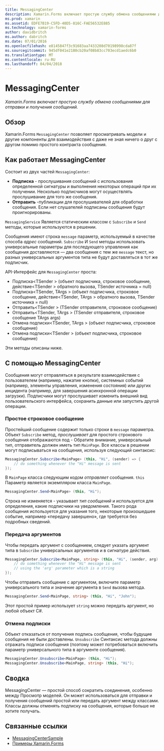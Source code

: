 ```yaml
---
title: MessagingCenter
description: Xamarin.Forms включает простую службу обмена сообщениями для отправки и получения сообщений.
ms.prod: xamarin
ms.assetid: EDFE7B19-C5FD-40D5-816C-FAE56532E885
ms.technology: xamarin-forms
author: davidbritch
ms.author: dabritch
ms.date: 07/01/2016
ms.openlocfilehash: e8145847f3c91683aa7433208d70198998cda87f
ms.sourcegitcommit: 945df041e2180cb20af08b83cc703ecd1aedc6b0
ms.translationtype: MT
ms.contentlocale: ru-RU
ms.lasthandoff: 04/04/2018
---
```

# <a name="messagingcenter"></a>MessagingCenter

_Xamarin.Forms включает простую службу обмена сообщениями для отправки и получения сообщений._

<a name="Overview" />

## <a name="overview"></a>Обзор

Xamarin.Forms `MessagingCenter` позволяет просматривать модели и другие компоненты для взаимодействия с даже не зная ничего о друг с другом помимо простого контракта сообщения.

<a name="How_the_MessagingCenter_Works" />

## <a name="how-the-messagingcenter-works"></a>Как работает MessagingCenter

Состоит из двух частей `MessagingCenter`:

-  **Подписка** - прослушивания сообщений с использования определенной сигнатуры и выполнения некоторых операций при их получении. Несколько подписчиков могут осуществлять прослушивание для того же сообщения.
-  **Отправить** -публикации для прослушивателей для обработки сообщения. Если нет слушателей подписаны сообщения будут проигнорированы.


`MessagingService` Является статическим классом с `Subscribe` и `Send` методы, которые используются в решении.

Сообщения имеют строка `message` параметр, используемый в качестве способа *адрес* сообщений. `Subscribe` И `Send` методы использовать универсальные параметры для последующего управления как сообщения доставляются — два сообщения с тем же `message` текст, но разных универсальных аргументов типа не будут доставляться в тот же подписчик.

API-Интерфейс для `MessagingCenter` проста:

-  Подписка&lt;TSender > (объект подписчика, строковое сообщение, действие&lt;TSender > обратного вызова, TSender источника = null)
-  Подписка&lt;TSender, TArgs > (объект подписчика, строковое сообщение, действие&lt;TSender, TArgs > обратного вызова, TSender источника = null)
-  Отправить&lt;TSender > (TSender отправителя, строковое сообщение)
-  Отправить&lt;TSender, TArgs > (TSender отправителя, строковое сообщение TArgs args)
-  Отмена подписки&lt;TSender, TArgs > (объект подписчика, строковое сообщение)
-  Отмена подписки&lt;TSender > (объект подписчика, строковое сообщение)


Эти методы описаны ниже.

<a name="Using_the_MessagingCenter" />

## <a name="using-the-messagingcenter"></a>С помощью MessagingCenter

Сообщения могут отправляться в результате взаимодействия с пользователем (например, нажатие кнопки), системных событий (например, элементы управления, изменения состояния) или других инцидента (например, для завершения асинхронной операции загрузки). Подписчики могут прослушивает изменить внешний вид пользовательского интерфейса, сохранить данные или запустить другой операции.

### <a name="simple-string-message"></a>Простое строковое сообщение

Простейший сообщение содержит только строки в `message` параметра. Объект `Subscribe` метод, *прослушивает* для простого строкового сообщения отображаются под - Обратите внимание, универсальный тип, отправитель должен иметь тип `MainPage`. Все классы в решении могут подписываться на сообщения, используя следующий синтаксис:

```csharp
MessagingCenter.Subscribe<MainPage> (this, "Hi", (sender) => {
    // do something whenever the "Hi" message is sent
});
```

В `MainPage` класса следующим кодом *отправляет* сообщения. `this` Параметр является экземпляром класса `MainPage`.

```csharp
MessagingCenter.Send<MainPage> (this, "Hi");
```

Строка не изменяется - указывает *тип сообщений* и используется для определения, какие подписчики на уведомления. Такого рода сообщения используется для указания того, некоторые произошедшее событие, например «передачу завершено», где требуется без подробных сведений.

### <a name="passing-an-argument"></a>Передача аргументов

Чтобы передать аргумент с сообщением, следует указать аргумент типа в `Subscribe` универсальных аргументов и в сигнатуре действия.

```csharp
MessagingCenter.Subscribe<MainPage, string> (this, "Hi", (sender, arg) => {
    // do something whenever the "Hi" message is sent
    // using the 'arg' parameter which is a string
});
```

Чтобы отправить сообщение с аргументом, включите параметр универсального типа и значение аргумента в `Send` вызова метода.

```csharp
MessagingCenter.Send<MainPage, string> (this, "Hi", "John");
```

Этот простой пример использует `string` можно передать аргумент, но любой объект C#.

### <a name="unsubscribe"></a>Отмена подписки

Объект отказаться от получения подпись сообщения, чтобы будущие сообщения не были доставлены. `Unsubscribe` Синтаксис метода должны отражать подписи сообщения (поэтому может потребоваться включить параметр универсального типа в аргументе сообщения).

```csharp
MessagingCenter.Unsubscribe<MainPage> (this, "Hi");
MessagingCenter.Unsubscribe<MainPage, string> (this, "Hi");
```

<a name="Summary" />

## <a name="summary"></a>Сводка

MessagingCenter — простой способ сократить соединения, особенно между Просмотр моделей. Он может использоваться для отправки и получения сообщений простой или передать аргумент между классами. Классы должны отменять подписку на сообщения, которые больше не хотите получать.


## <a name="related-links"></a>Связанные ссылки

- [MessagingCenterSample](https://developer.xamarin.com/samples/UsingMessagingCenter)
- [Примеры Xamarin.Forms](https://github.com/xamarin/xamarin-forms-samples)

